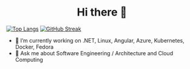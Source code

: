 <h1 align="center">
Hi there 👋
</h1>

[![Top Langs](https://github-readme-stats.vercel.app/api/top-langs/?username=gest01&count_private=true&show_icons=true&theme=nord&include_all_commits=true&hide_border=true&layout=compact&langs_count=8)](https://github.com/gest01)
[![GitHub Streak](https://streak-stats.demolab.com?user=gest01&theme=nord&hide_border=true)](https://git.io/streak-stats)


- 🔭 I’m currently working on .NET, Linux, Angular, Azure, Kubernetes, Docker, Fedora
- 💬 Ask me about Software Engineering / Architecture and Cloud Computing

<!--
**gest01/gest01** is a ✨ _special_ ✨ repository because its `README.md` (this file) appears on your GitHub profile.

Here are some ideas to get you started:

- 🔭 I’m currently working on ...
- 🌱 I’m currently learning ...
- 👯 I’m looking to collaborate on ...
- 🤔 I’m looking for help with ...
- 💬 Ask me about ...
- 📫 How to reach me: ...
- 😄 Pronouns: ...
- ⚡ Fun fact: ...
-->
